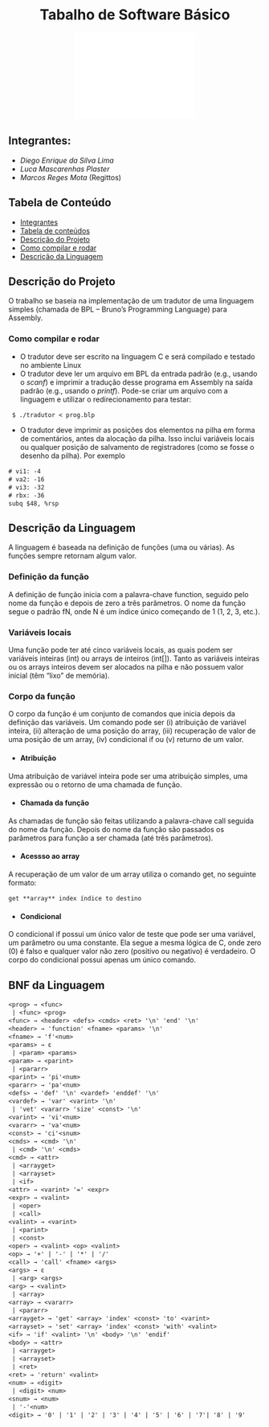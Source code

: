 <h1 align="center"> Tabalho de Software Básico </h1>
<p align="center"><img src="ufg.png" alt="Logo UFG" height="170" width="240"></p>

## Integrantes:
<ul>
  <li><i>Diego Enrique da Silva Lima</i></li>
  <li><i>Luca Mascarenhas Plaster</i></li>
  <li><i>Marcos Reges Mota</i> (Regittos)</li>
</ul>

## Tabela de Conteúdo

* [Integrantes](#integrantes)
* [Tabela de conteúdos](#tabela-de-conteúdos)
* [Descrição do Projeto](#descrição-do-Projeto)
* [Como  compilar e rodar](#como-compilar-e-rodar)
* [Descrição da Linguagem](#descricao-da-linguagem)

## Descrição do Projeto

O trabalho se baseia na implementação de um tradutor de uma linguagem simples (chamada de BPL – Bruno’s Programming Language) para Assembly.

### Como compilar e rodar

- O tradutor deve ser escrito na linguagem C e será compilado e testado no ambiente Linux 
- O tradutor deve ler um arquivo em BPL da entrada padrão (e.g., usando o *scanf*) e imprimir
a tradução desse programa em Assembly na saída padrão (e.g., usando o *printf*). Pode-se
criar um arquivo com a linguagem e utilizar o redirecionamento para testar:
```
 $ ./tradutor < prog.blp
```
- O tradutor deve imprimir as posições dos elementos na pilha em forma de comentários,
antes da alocação da pilha. Isso inclui variáveis locais ou qualquer posição de salvamento de
registradores (como se fosse o desenho da pilha). Por exemplo
```
# vi1: -4
# va2: -16
# vi3: -32
# rbx: -36
subq $48, %rsp
```

## Descrição da Linguagem

A linguagem é baseada na definição de funções (uma ou várias). As funções sempre retornam
algum valor.

### Definição da função
A definição de função inicia com a palavra-chave function, seguido pelo nome da função e
depois de zero a três parâmetros. O nome da função segue o padrão fN, onde N é um índice único
começando de 1 (1, 2, 3, etc.).
### Variáveis locais
Uma função pode ter até cinco variáveis locais, as quais podem ser variáveis inteiras (int) ou
arrays de inteiros (int[]). Tanto as variáveis inteiras ou os arrays inteiros devem ser alocados na
pilha e não possuem valor inicial (têm “lixo” de memória).
### Corpo da função
O corpo da função é um conjunto de comandos que inicia depois da definição das variáveis.
Um comando pode ser (i) atribuição de variável inteira, (ii) alteração de uma posição do array, (iii)
recuperação de valor de uma posição de um array, (iv) condicional if ou (v) returno de um valor.
- #### Atribuição
Uma atribuição de variável inteira pode ser uma atribuição simples, uma expressão ou o
retorno de uma chamada de função.
- #### Chamada da função
As chamadas de função são feitas utilizando a palavra-chave call seguida do nome da
função. Depois do nome da função são passados os parâmetros para função a ser chamada (até três
parâmetros).
- #### Acessso ao array
A recuperação de um valor de um array utiliza o comando get, no seguinte formato:
```
get **array** index índice to destino
``` 
- #### Condicional
O condicional if possui um único valor de teste que pode ser uma variável, um parâmetro ou
uma constante. Ela segue a mesma lógica de C, onde zero (0) é falso e qualquer valor não zero
(positivo ou negativo) é verdadeiro. O corpo do condicional possui apenas um único comando.
## BNF da Linguagem
```
<prog> → <func>
 | <func> <prog>
<func> → <header> <defs> <cmds> <ret> '\n' 'end' '\n'
<header> → 'function' <fname> <params> '\n'
<fname> → 'f'<num>
<params> → ε
 | <param> <params>
<param> → <parint>
 | <pararr>
<parint> → 'pi'<num>
<pararr> → 'pa'<num>
<defs> → 'def' '\n' <vardef> 'enddef' '\n'
<vardef> → 'var' <varint> '\n'
 | 'vet' <vararr> 'size' <const> '\n'
<varint> → 'vi'<num>
<vararr> → 'va'<num>
<const> → 'ci'<snum>
<cmds> → <cmd> '\n'
 | <cmd> '\n' <cmds>
<cmd> → <attr>
 | <arrayget>
 | <arrayset>
 | <if>
<attr> → <varint> '=' <expr>
<expr> → <valint>
 | <oper>
 | <call>
<valint> → <varint>
 | <parint>
 | <const>
<oper> → <valint> <op> <valint>
<op> → '+' | '-' | '*' | '/'
<call> → 'call' <fname> <args>
<args> → ε
 | <arg> <args>
<arg> → <valint>
 | <array>
<array> → <vararr>
 | <pararr>
<arrayget> → 'get' <array> 'index' <const> 'to' <varint>
<arrayset> → 'set' <array> 'index' <const> 'with' <valint>
<if> → 'if' <valint> '\n' <body> '\n' 'endif'
<body> → <attr>
 | <arrayget>
 | <arrayset>
 | <ret>
<ret> → 'return' <valint>
<num> → <digit>
 | <digit> <num>
<snum> → <num>
 | '-'<num>
<digit> → '0' | '1' | '2' | '3' | '4' | '5' | '6' | '7'| '8' | '9'
```
